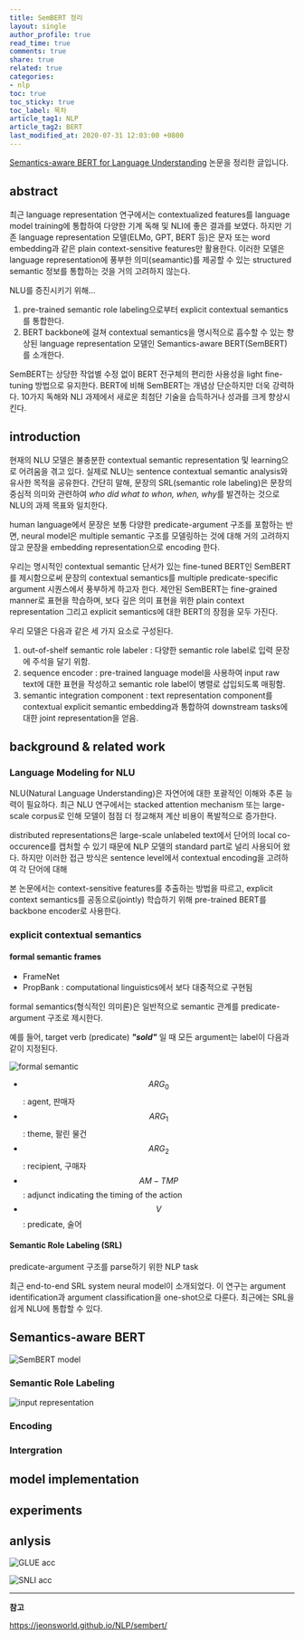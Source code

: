 ```yaml
---
title: SemBERT 정리
layout: single
author_profile: true
read_time: true
comments: true
share: true
related: true
categories:
- nlp
toc: true
toc_sticky: true
toc_label: 목차
article_tag1: NLP
article_tag2: BERT
last_modified_at: 2020-07-31 12:03:00 +0800
---
```


[Semantics-aware BERT for Language Understanding](https://arxiv.org/abs/1909.02209) 논문을 정리한 글입니다.

## abstract

최근 language representation 연구에서는 contextualized features를 language model training에 통합하여 다양한 기계 독해 및 NLI에 좋은 결과를 보였다. 하지만 기존 language representation 모델(ELMo, GPT, BERT 등)은 문자 또는 word embedding과 같은 plain context-sensitive features만 활용한다. 이러한 모델은 language representation에 풍부한 의미(seamantic)를 제공할 수 있는 structured semantic 정보를 통합하는 것을 거의 고려하지 않는다.

NLU를 증진시키기 위해...

1. pre-trained semantic role labeling으로부터 explicit contextual semantics를 통합한다.
2. BERT backbone에 걸쳐 contextual semantics을 명시적으로 흡수할 수 있는 향상된 language representation 모델인 Semantics-aware BERT(SemBERT)를 소개한다.

SemBERT는 상당한 작업별 수정 없이 BERT 전구체의 편리한 사용성을 light fine-tuning 방법으로 유지한다. BERT에 비해 SemBERT는 개념상 단순하지만 더욱 강력하다. 10가지 독해와 NLI 과제에서 새로운 최첨단 기술을 습득하거나 성과를 크게 향상시킨다.


## introduction

현재의 NLU 모델은 불충분한 contextual semantic representation 및 learning으로 어려움을 겪고 있다. 실제로 NLU는 sentence contextual semantic analysis와 유사한 목적을 공유한다. 간단히 말해, 문장의 SRL(semantic role labeling)은 문장의 중심적 의미와 관련하여 *who did what to whon, when, why*를 발견하는 것으로 NLU의 과제 목표와 일치한다.

human language에서 문장은 보통 다양한 predicate-argument 구조를 포함하는 반면, neural model은 multiple semantic 구조를 모델링하는 것에 대해 거의 고려하지 않고 문장을 embedding representation으로 encoding 한다.

우리는 명시적인 contextual semantic 단서가 있는 fine-tuned BERT인 SemBERT를 제시함으로써 문장의 contextual semantics를 multiple predicate-specific argument 시퀀스에서 풍부하게 하고자 한다. 제안된 SemBERT는 fine-grained manner로 표현을 학습하며, 보다 깊은 의미 표현을 위한 plain context representation 그리고 explicit semantics에 대한 BERT의 장점을 모두 가진다.

우리 모델은 다음과 같은 세 가지 요소로 구성된다.

1. out-of-shelf semantic role labeler : 다양한 semantic role label로 입력 문장에 주석을 달기 위함.
2. sequence encoder : pre-trained language model을 사용하여 input raw text에 대한 표현을 작성하고 semantic role label이 병렬로 삽입되도록 매핑함.
3. semantic integration component : text representation component를 contextual explicit semantic embedding과 통합하여 downstream tasks에 대한 joint representation을 얻음.


## background & related work

### Language Modeling for NLU

NLU(Natural Language Understanding)은 자연어에 대한 포괄적인 이해와 추론 능력이 필요하다. 최근 NLU 연구에서는 stacked attention mechanism 또는 large-scale corpus로 인해 모델이 점점 더 정교해져 계산 비용이 폭발적으로 증가한다.

distributed representations은 large-scale unlabeled text에서 단어의 local co-occurence를 캡처할 수 있기 때문에 NLP 모델의 standard part로 널리 사용되어 왔다. 하지만 이러한 접근 방식은 sentence level에서 contextual encoding을 고려하여 각 단어에 대해 

본 논문에서는 context-sensitive features를 추출하는 방법을 따르고, explicit context semantics를 공동으로(jointly) 학습하기 위해 pre-trained BERT를 backbone encoder로 사용한다.

### explicit contextual semantics


#### formal semantic frames

- FrameNet
- PropBank : computational linguistics에서 보다 대중적으로 구현됨

formal semantics(형식적인 의미론)은 일반적으로 semantic 관계를 predicate-argument 구조로 제시한다.

예를 들어, target verb (predicate) ***"sold"*** 일 때 모든 argument는 label이 다음과 같이 지정된다.

![formal semantic](/assets/images/post/sembert/formal-semantic.PNG)

- $$ARG_0$$ : agent, 판매자
- $$ARG_1$$ : theme, 팔린 물건
- $$ARG_2$$ : recipient, 구매자
- $$AM-TMP$$ : adjunct indicating the timing of the action
- $$V$$ : predicate, 술어

#### Semantic Role Labeling (SRL)

predicate-argument 구조를 parse하기 위한 NLP task

최근 end-to-end SRL system neural model이 소개되었다. 이 연구는 argument identification과 argument classification을 one-shot으로 다룬다. 최근에는 SRL을 쉽게 NLU에 통합할 수 있다.

## Semantics-aware BERT

![SemBERT model](/assets/images/post/sembert/SemBERT.png)




### Semantic Role Labeling

![input representation](/assets/images/post/sembert/input-representation.PNG)

### Encoding


### Intergration


## model implementation


## experiments


## anlysis

![GLUE acc](/assets/images/post/sembert/glue-results.PNG)

![SNLI acc](/assets/images/post/sembert/snli-result.PNG)

---

**참고**

<https://jeonsworld.github.io/NLP/sembert/>
